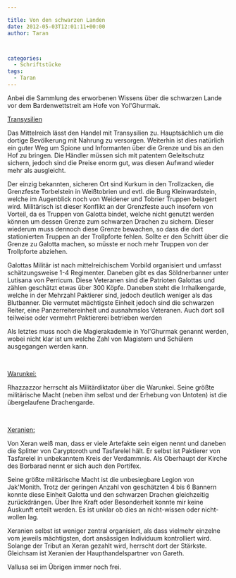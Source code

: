 ```yaml
---

title: Von den schwarzen Landen
date: 2012-05-03T12:01:11+00:00
author: Taran



categories:
  - Schriftstücke
tags:
  - Taran
---
```

Anbei die Sammlung des erworbenen Wissens über die schwarzen Lande vor dem Bardenwettstreit am Hofe von Yol'Ghurmak.<!--more-->

<span style="text-decoration: underline;">Transysilien</span>

Das Mittelreich lässt den Handel mit Transysilien zu. Hauptsächlich um die dortige Bevölkerung mit Nahrung zu versorgen. Weiterhin ist dies natürlich ein guter Weg um Spione und Informanten über die Grenze und bis an den Hof zu bringen. Die Händler müssen sich mit patentem Geleitschutz sichern, jedoch sind die Preise enorm gut, was diesen Aufwand wieder mehr als ausgleicht.

Der einzig bekannten, sicheren Ort sind Kurkum in den Trollzacken, die Grenzfeste Torbelstein in Weißtobrien und evtl. die Burg Kleinwardstein, welche im Augenblick noch von Weidener und Tobrier Truppen belagert wird. Militärisch ist dieser Konflikt an der Grenzfeste auch insofern von Vorteil, da es Truppen von Galotta bindet, welche nicht genutzt werden können um dessen Grenze zum schwarzen Drachen zu sichern. Dieser wiederum muss dennoch diese Grenze bewachen, so dass die dort stationierten Truppen an der Trollpforte fehlen. Sollte er den Schritt über die Grenze zu Galotta machen, so müsste er noch mehr Truppen von der Trollpforte abziehen.

Galottas Militär ist nach mittelreichischem Vorbild organisiert und umfasst schätzungsweise 1-4 Regimenter. Daneben gibt es das Söldnerbanner unter Lutisana von Perricum. Diese Veteranen sind die Patrioten Galottas und zählen geschätzt etwas über 300 Köpfe. Daneben steht die Irrhalkengarde, welche in der Mehrzahl Paktierer sind, jedoch deutlich weniger als das Blutbanner. Die vermutet mächtigste Einheit jedoch sind die schwarzen Reiter, eine Panzerreitereinheit und ausnahmslos Veteranen. Auch dort soll teilweise oder vermehrt Paktiererei betrieben werden

Als letztes muss noch die Magierakademie in Yol'Ghurmak genannt werden, wobei nicht klar ist um welche Zahl von Magistern und Schülern ausgegangen werden kann.

&nbsp;

<span style="text-decoration: underline;">Warunkei:</span>

Rhazzazzor herrscht als Militärdiktator über die Warunkei. Seine größte militärische Macht (neben ihm selbst und der Erhebung von Untoten) ist die übergelaufene Drachengarde.

&nbsp;

<span style="text-decoration: underline;">Xeranien:</span>

Von Xeran weiß man, dass er viele Artefakte sein eigen nennt und daneben die Splitter von Caryptoroth und Tasfarelel hält. Er selbst ist Paktierer von Tasfarelel in unbekanntem Kreis der Verdammnis. Als Oberhaupt der Kirche des Borbarad nennt er sich auch den Portifex.

Seine größte militärische Macht ist die unbesiegbare Legion von Jak'Monith. Trotz der geringen Anzahl von geschätzten 4 bis 6 Bannern konnte diese Einheit Galotta und den schwarzen Drachen gleichzeitig zurückdrängen. Über Ihre Kraft oder Besonderheit konnte mir keine Auskunft erteilt werden. Es ist unklar ob dies an nicht-wissen oder nicht-wollen lag.

Xeranien selbst ist weniger zentral organisiert, als dass vielmehr einzelne vom jeweils mächtigsten, dort ansässigen Individuum kontrolliert wird. Solange der Tribut an Xeran gezahlt wird, herrscht dort der Stärkste. Gleichsam ist Xeranien der Haupthandelspartner von Gareth.

Vallusa sei im Übrigen immer noch frei.
